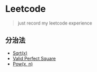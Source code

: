 # Leetcode

>just record my leetcode experience

## 分治法
- [Sqrt(x)](./records/sqrt_x.md)
- [Valid Perfect Square](./records/valid_perfect_square.md)
- [Pow(x, n)](https://leetcode.com/problems/powx-n/#/description)


